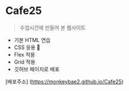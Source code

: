 # Cafe25

>수업시간에 만들어 본 웹사이트

+ 기본 HTML 연습 
+ CSS 응용 🚀
+ Flex 적용
+ Grid 적용
+ 깃허브 페이지로 배포

[배포주소] (https://monkeybae2.github.io/Cafe25)